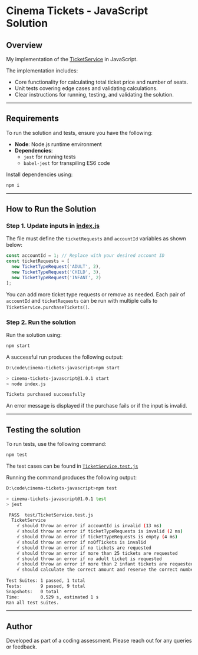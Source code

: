 # Cinema Tickets - JavaScript Solution

## Overview
My implementation of the [TicketService](https://github.com/HarshaKy/cinema-tickets-javascript/blob/master/src/pairtest/TicketService.js) in JavaScript.

The implementation includes:
- Core functionality for calculating total ticket price and number of seats.
- Unit tests covering edge cases and validating calculations.
- Clear instructions for running, testing, and validating the solution.

---

## Requirements
To run the solution and tests, ensure you have the following:

- **Node**: Node.js runtime environment
- **Dependencies**:
  - `jest` for running tests
  - `babel-jest` for transpiling ES6 code

Install dependencies using:
```bash
npm i
```

---

## How to Run the Solution

### Step 1. Update inputs in [index.js](https://github.com/HarshaKy/cinema-tickets-javascript/blob/master/index.js)

The file must define the `ticketRequests` and `accountId` variables as shown below:

```javascript
const accountId = 1; // Replace with your desired account ID
const ticketRequests = [
  new TicketTypeRequest('ADULT', 2),
  new TicketTypeRequest('CHILD', 3),
  new TicketTypeRequest('INFANT', 2)
];
```

You can add more ticket type requests or remove as needed. Each pair of `accountId` and `ticketRequests` can be run with multiple calls to `TicketService.purchaseTickets()`.

### Step 2. Run the solution

Run the solution using:
```bash
npm start
```

A successful run produces the following output:
```bash
D:\code\cinema-tickets-javascript>npm start

> cinema-tickets-javascript@1.0.1 start
> node index.js

Tickets purchased successfully
```

An error message is displayed if the purchase fails or if the input is invalid.

---

## Testing the solution
To run tests, use the following command:
```bash
npm test
```

The test cases can be found in [`TicketService.test.js`](https://github.com/HarshaKy/cinema-tickets-javascript/blob/master/test/TicketService.test.js)

Running the command produces the following output:
```bash
D:\code\cinema-tickets-javascript>npm test

> cinema-tickets-javascript@1.0.1 test
> jest

 PASS  test/TicketService.test.js
  TicketService
    √ should throw an error if accountId is invalid (13 ms)                                                                                               
    √ should throw an error if ticketTypeRequests is invalid (2 ms)
    √ should throw an error if ticketTypeRequests is empty (4 ms)                                                                                         
    √ should throw an error if noOfTickets is invalid                                                                                                     
    √ should throw an error if no tickets are requested                                                                                                   
    √ should throw an error if more than 25 tickets are requested                                                                                         
    √ should throw an error if no adult ticket is requested                                                                                               
    √ should throw an error if more than 2 infant tickets are requested per adult (1 ms)                                                                  
    √ should calculate the correct amount and reserve the correct number of seats (2 ms)                                                                  
                                                                                                                                                          
Test Suites: 1 passed, 1 total                                                                                                                            
Tests:       9 passed, 9 total                                                                                                                            
Snapshots:   0 total
Time:        0.529 s, estimated 1 s
Ran all test suites.
```
---
## Author
Developed as part of a coding assessment. Please reach out for any queries or feedback.